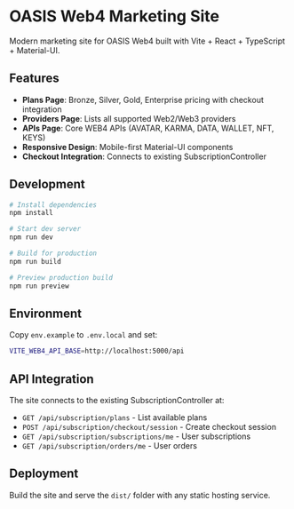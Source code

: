 # OASIS Web4 Marketing Site

Modern marketing site for OASIS Web4 built with Vite + React + TypeScript + Material-UI.

## Features

- **Plans Page**: Bronze, Silver, Gold, Enterprise pricing with checkout integration
- **Providers Page**: Lists all supported Web2/Web3 providers
- **APIs Page**: Core WEB4 APIs (AVATAR, KARMA, DATA, WALLET, NFT, KEYS)
- **Responsive Design**: Mobile-first Material-UI components
- **Checkout Integration**: Connects to existing SubscriptionController

## Development

```bash
# Install dependencies
npm install

# Start dev server
npm run dev

# Build for production
npm run build

# Preview production build
npm run preview
```

## Environment

Copy `env.example` to `.env.local` and set:

```bash
VITE_WEB4_API_BASE=http://localhost:5000/api
```

## API Integration

The site connects to the existing SubscriptionController at:
- `GET /api/subscription/plans` - List available plans
- `POST /api/subscription/checkout/session` - Create checkout session
- `GET /api/subscription/subscriptions/me` - User subscriptions
- `GET /api/subscription/orders/me` - User orders

## Deployment

Build the site and serve the `dist/` folder with any static hosting service.

